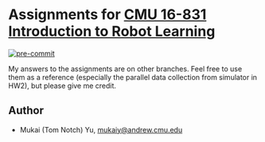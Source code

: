 # Assignments for [CMU 16-831 Introduction to Robot Learning](https://16-831.github.io/fall24/)

[![pre-commit](https://github.com/Tom-Notch/16831-F24-HW/actions/workflows/pre-commit.yml/badge.svg)](https://github.com/Tom-Notch/16831-F24-HW/actions/workflows/pre-commit.yml)

My answers to the assignments are on other branches.
Feel free to use them as a reference (especially the parallel data collection from simulator in HW2), but please give me credit.

## Author

- Mukai (Tom Notch) Yu, [mukaiy@andrew.cmu.edu](mailto:mukaiy@andrew.cmu.edu)
